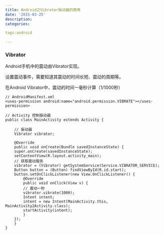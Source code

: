 ```yaml
---
title: Android之Vibrator振动器的使用
date: '2015-03-25'
description:
categories:

tags:android

---
```


>

### Vibrator

>

Android手机中的震动由Vibrator实现。

设置震动事件，需要知道其震动的时间长短、震动的周期等。

在Android Vibrator中，震动的时间一毫秒计算（1/1000秒）

>

	// AndroidManifest.xml
	<uses-permission android:name="android.permission.VIBRATE"></uses-permission>

	// Activity 控制振动器
	public class MainActivity extends Activity {

	    // 振动器
	    Vibrator vibrator;

	    @Override
	    public void onCreate(Bundle savedInstanceState) {
		super.onCreate(savedInstanceState);
		setContentView(R.layout.activity_main);
		// 获取震动服务
		vibrator = (Vibrator) getSystemService(Service.VIBRATOR_SERVICE);
		Button button = (Button) findViewById(R.id.start);
		button.setOnClickListener(new View.OnClickListener() {
		    @Override
		    public void onClick(View v) {
			// 震动一秒
			vibrator.vibrate(1000);
			Intent intent;
			intent = new Intent(MainActivity.this, MainActivity2Activity.class);
			startActivity(intent);
		    }
		});
	    }
	}


